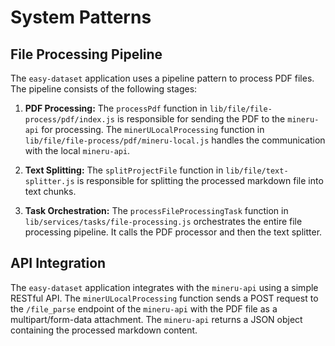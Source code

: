 # System Patterns

## File Processing Pipeline

The `easy-dataset` application uses a pipeline pattern to process PDF files. The pipeline consists of the following stages:

1.  **PDF Processing:** The `processPdf` function in `lib/file/file-process/pdf/index.js` is responsible for sending the PDF to the `mineru-api` for processing. The `minerULocalProcessing` function in `lib/file/file-process/pdf/mineru-local.js` handles the communication with the local `mineru-api`.

2.  **Text Splitting:** The `splitProjectFile` function in `lib/file/text-splitter.js` is responsible for splitting the processed markdown file into text chunks.

3.  **Task Orchestration:** The `processFileProcessingTask` function in `lib/services/tasks/file-processing.js` orchestrates the entire file processing pipeline. It calls the PDF processor and then the text splitter.

## API Integration

The `easy-dataset` application integrates with the `mineru-api` using a simple RESTful API. The `minerULocalProcessing` function sends a POST request to the `/file_parse` endpoint of the `mineru-api` with the PDF file as a multipart/form-data attachment. The `mineru-api` returns a JSON object containing the processed markdown content.
